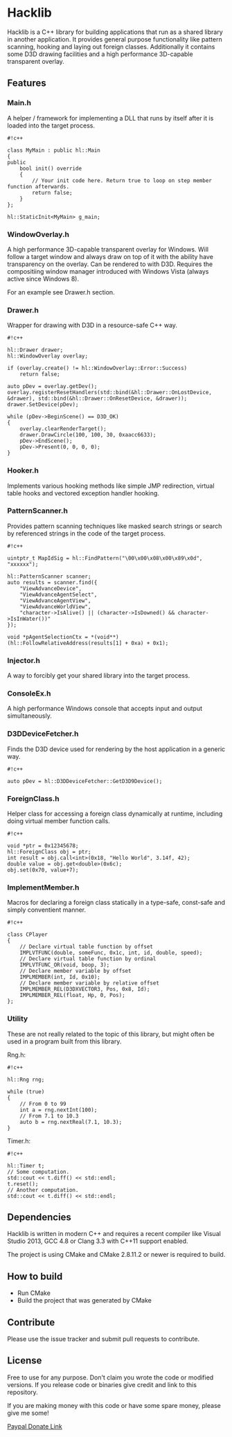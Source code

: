 # Hacklib #

Hacklib is a C++ library for building applications that run as a shared library in another application. It provides general purpose functionality like pattern scanning, hooking and laying out foreign classes. Additionally it contains some D3D drawing facilities and a high performance 3D-capable transparent overlay.

## Features ##

### Main.h ###

A helper / framework for implementing a DLL that runs by itself after it is loaded into the target process.


```
#!c++

class MyMain : public hl::Main
{
public
    bool init() override
    {
        // Your init code here. Return true to loop on step member function afterwards.
        return false;
    }
};

hl::StaticInit<MyMain> g_main;
```


### WindowOverlay.h ###

A high performance 3D-capable transparent overlay for Windows. Will follow a target window and always draw on top of it with the ability have transparency on the overlay. Can be rendered to with D3D. Requires the compositiing window manager introduced with Windows Vista (always active since Windows 8).

For an example see Drawer.h section.

### Drawer.h ###

Wrapper for drawing with D3D in a resource-safe C++ way.


```
#!c++

hl::Drawer drawer;
hl::WindowOverlay overlay;

if (overlay.create() != hl::WindowOverlay::Error::Success)
    return false;

auto pDev = overlay.getDev();
overlay.registerResetHandlers(std::bind(&hl::Drawer::OnLostDevice, &drawer), std::bind(&hl::Drawer::OnResetDevice, &drawer));
drawer.SetDevice(pDev);

while (pDev->BeginScene() == D3D_OK)
{
    overlay.clearRenderTarget();
    drawer.DrawCircle(100, 100, 30, 0xaacc6633);
    pDev->EndScene();
    pDev->Present(0, 0, 0, 0);
}
```


### Hooker.h ###

Implements various hooking methods like simple JMP redirection, virtual table hooks and vectored exception handler hooking.

### PatternScanner.h ###

Provides pattern scanning techniques like masked search strings or search by referenced strings in the code of the target process.


```
#!c++

uintptr_t MapIdSig = hl::FindPattern("\00\x00\x08\x00\x89\x0d", "xxxxxx");

hl::PatternScanner scanner;
auto results = scanner.find({
    "ViewAdvanceDevice",
    "ViewAdvanceAgentSelect",
    "ViewAdvanceAgentView",
    "ViewAdvanceWorldView",
    "character->IsAlive() || (character->IsDowned() && character->IsInWater())"
});

void *pAgentSelectionCtx = *(void**)(hl::FollowRelativeAddress(results[1] + 0xa) + 0x1);
```


### Injector.h ###

A way to forcibly get your shared library into the target process.

### ConsoleEx.h ###

A high performance Windows console that accepts input and output simultaneously.

### D3DDeviceFetcher.h ###

Finds the D3D device used for rendering by the host application in a generic way.


```
#!c++

auto pDev = hl::D3DDeviceFetcher::GetD3D9Device();
```


### ForeignClass.h ###

Helper class for accessing a foreign class dynamically at runtime, including doing virtual member function calls.


```
#!c++

void *ptr = 0x12345678;
hl::ForeignClass obj = ptr;
int result = obj.call<int>(0x18, "Hello World", 3.14f, 42);
double value = obj.get<double>(0x6c);
obj.set(0x70, value+7);
```


### ImplementMember.h ###

Macros for declaring a foreign class statically in a type-safe, const-safe and simply conventient manner.


```
#!c++

class CPlayer
{
    // Declare virtual table function by offset
    IMPLVTFUNC(double, someFunc, 0x1c, int, id, double, speed);
    // Declare virtual table function by ordinal
    IMPLVTFUNC_OR(void, boop, 3);
    // Declare member variable by offset
    IMPLMEMBER(int, Id, 0x10);
    // Declare member variable by relative offset
    IMPLMEMBER_REL(D3DXVECTOR3, Pos, 0x8, Id);
    IMPLMEMBER_REL(float, Hp, 0, Pos);
};
```


### Utility ###

These are not really related to the topic of this library, but might often be used in a program built from this library.

Rng.h:

```
#!c++

hl::Rng rng;

while (true)
{
    // From 0 to 99
    int a = rng.nextInt(100);
    // From 7.1 to 10.3
    auto b = rng.nextReal(7.1, 10.3);
}
```

Timer.h:

```
#!c++

hl::Timer t;
// Some computation.
std::cout << t.diff() << std::endl;
t.reset();
// Another computation.
std::cout << t.diff() << std::endl;
```


## Dependencies ##

Hacklib is written in modern C++ and requires a recent compiler like Visual Studio 2013, GCC 4.8 or Clang 3.3 with C++11 support enabled.

The project is using CMake and CMake 2.8.11.2 or newer is required to build.

## How to build ##

* Run CMake
* Build the project that was generated by CMake

## Contribute ##

Please use the issue tracker and submit pull requests to contribute.

## License ##

Free to use for any purpose. Don't claim you wrote the code or modified versions. If you release code or binaries give credit and link to this repository.

If you are making money with this code or have some spare money, please give me some!

[Paypal Donate Link](https://www.paypal.com/cgi-bin/webscr?cmd=_s-xclick&hosted_button_id=EW66GFAYT9K9C)